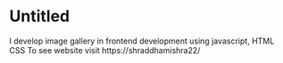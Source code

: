 # Untitled
I develop image gallery in frontend development using javascript, HTML CSS To see website visit https://shraddhamishra22/
